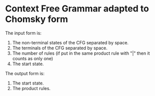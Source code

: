 # Context Free Grammar adapted to Chomsky form
The input form is:
1. The non-terminal states of the CFG separated by space.
2. The terminals of the CFG separated by space.
3. The number of rules (if put in the same product rule with "|" then it counts as only one)
4. The start state.

The output form is:
1. The start state.
2. The product rules.
